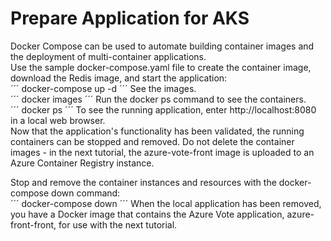 # Prepare Application for AKS
Docker Compose can be used to automate building container images and the deployment of multi-container applications.  
Use the sample docker-compose.yaml file to create the container image, download the Redis image, and start the application:  
´´´
docker-compose up -d
´´´
See the images.    
´´´
docker images
´´´
Run the docker ps command to see the containers.  
´´´
docker ps
´´´
To see the running application, enter http://localhost:8080 in a local web browser.  
Now that the application's functionality has been validated, the running containers can be stopped and removed. Do not delete the container images - in the next tutorial, the azure-vote-front image is uploaded to an Azure Container Registry instance.  

Stop and remove the container instances and resources with the docker-compose down command:  
´´´
docker-compose down
´´´
When the local application has been removed, you have a Docker image that contains the Azure Vote application, azure-front-front, for use with the next tutorial.  
